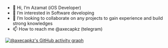 - 👋 Hi, I’m Azamat (iOS Developer)
- 🌱 I’m interested in Software developing
- 💞️ I’m looking to collaborate on any projects to gain experience and build strong knowledges
- 📫 How to reach me @axecapkz (telegram)

<!---
axecapkz/axecapkz is a ✨ special ✨ repository because its `README.md` (this file) appears on your GitHub profile.
You can click the Preview link to take a look at your changes.
--->

[![@axecapkz's GitHub activity graph](https://github-readme-activity-graph.cyclic.app/graph?username=axecapkz&theme=github-dark)](https://github.com/ashutosh00710/github-readme-activity-graph)
